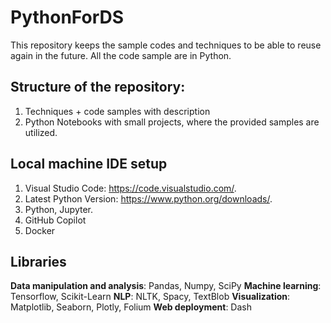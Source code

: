 # PythonForDS
This repository keeps the sample codes and techniques to be able to reuse again in the future. All the code sample are in Python.

## Structure of the repository:
1. Techniques + code samples with description
2. Python Notebooks with small projects, where the provided samples are utilized.

## Local machine IDE setup
1. Visual Studio Code: https://code.visualstudio.com/.
2. Latest Python Version: https://www.python.org/downloads/.
3. Python, Jupyter.
4. GitHub Copilot
5. Docker


## Libraries
**Data manipulation and analysis**: Pandas, Numpy, SciPy
**Machine learning**: Tensorflow, Scikit-Learn
**NLP**: NLTK, Spacy, TextBlob
**Visualization**: Matplotlib, Seaborn, Plotly, Folium
**Web deployment**: Dash
